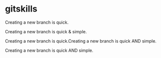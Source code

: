 # gitskills


Creating a new branch is quick.

Creating a new branch is quick & simple.

Creating a new branch is quick.Creating a new branch is quick AND simple.

Creating a new branch is quick AND simple.

